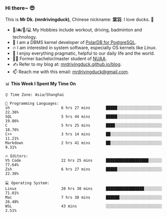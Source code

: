 ### Hi there~ 😎

This is **Mr Dk. (mrdrivingduck)**, Chinese nickname: **棠羽**. I love ducks. 🦆

- 💪/🚘/🏸/💻 My Hobbies include workout, driving, badminton and technology.
- 🍊 I am a DBMS kernel developer of [PolarDB for PostgreSQL](https://github.com/ApsaraDB/PolarDB-for-PostgreSQL).
- 🔥 I am interested in system software, especially OS kernels like *Linux*.
- 🔧 I enjoy everything pragmatic, helpful to our daily life and the world.
- 👨‍🎓 Former bachelor/master student of [NUAA](https://en.wikipedia.org/wiki/Nanjing_University_of_Aeronautics_and_Astronautics).
- ✍ Refer to my blog at: [mrdrivingduck.github.io/blog](https://www.mrdrivingduck.cn/blog/#/).
- 📫 Reach me with this email: [mrdrivingduck@gmail.com](mailto:mrdrivingduck@gmail.com).

<!--START_SECTION:waka-->
📊 **This Week I Spent My Time On** 

```text
⌚︎ Time Zone: Asia/Shanghai

💬 Programming Languages: 
sh                       6 hrs 27 mins       █████░░░░░░░░░░░░░░░░░░░░   22.36% 
SQL                      5 hrs 44 mins       █████░░░░░░░░░░░░░░░░░░░░   19.86% 
C                        5 hrs 25 mins       ████░░░░░░░░░░░░░░░░░░░░░   18.76% 
C++                      3 hrs 14 mins       ██░░░░░░░░░░░░░░░░░░░░░░░   11.21% 
Markdown                 2 hrs 41 mins       ██░░░░░░░░░░░░░░░░░░░░░░░   9.31%

🔥 Editors: 
VS Code                  22 hrs 25 mins      ███████████████████░░░░░░   77.64% 
Zsh                      6 hrs 27 mins       █████░░░░░░░░░░░░░░░░░░░░   22.36%

💻 Operating System: 
Linux                    20 hrs 30 mins      █████████████████░░░░░░░░   71.01% 
Mac                      7 hrs 38 mins       ██████░░░░░░░░░░░░░░░░░░░   26.48% 
WSL                      43 mins             ░░░░░░░░░░░░░░░░░░░░░░░░░   2.51%

```


<!--END_SECTION:waka-->

<!-- ![Mr Dk.'s GitHub Stats](https://github-readme-stats.vercel.app/api?username=mrdrivingduck&count_private&show_icons=true&theme=buefy) -->

<!-- ![Most Used Languages](https://github-readme-stats.vercel.app/api/top-langs/?username=mrdrivingduck&exclude_repo=mips32-CPU,snort-tcp-socket&theme=buefy&layout=compact&langs_count=10) -->


<!--
**mrdrivingduck/mrdrivingduck** is a ✨ _special_ ✨ repository because its `README.md` (this file) appears on your GitHub profile.

Here are some ideas to get you started:

- 🔭 I’m currently working on ...
- 🌱 I’m currently learning ...
- 👯 I’m looking to collaborate on ...
- 🤔 I’m looking for help with ...
- 💬 Ask me about ...
- 📫 How to reach me: ...
- 😄 Pronouns: ...
- ⚡ Fun fact: ...
-->
